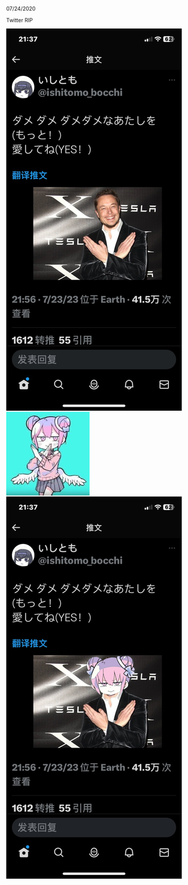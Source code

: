 07/24/2020

Twitter RIP

<img src="https://github.com/DAF201/DAF201/blob/main/misc/714B0545-E146-4693-85FF-1D130416F604.png">
<img src="https://github.com/DAF201/DAF201/blob/main/misc/6AD43BC0-F437-419F-B26B-F6C63F277888.png">
<img src="https://github.com/DAF201/DAF201/blob/main/misc/2582D577-3B25-4501-843A-B5F50C1A603F.png">
